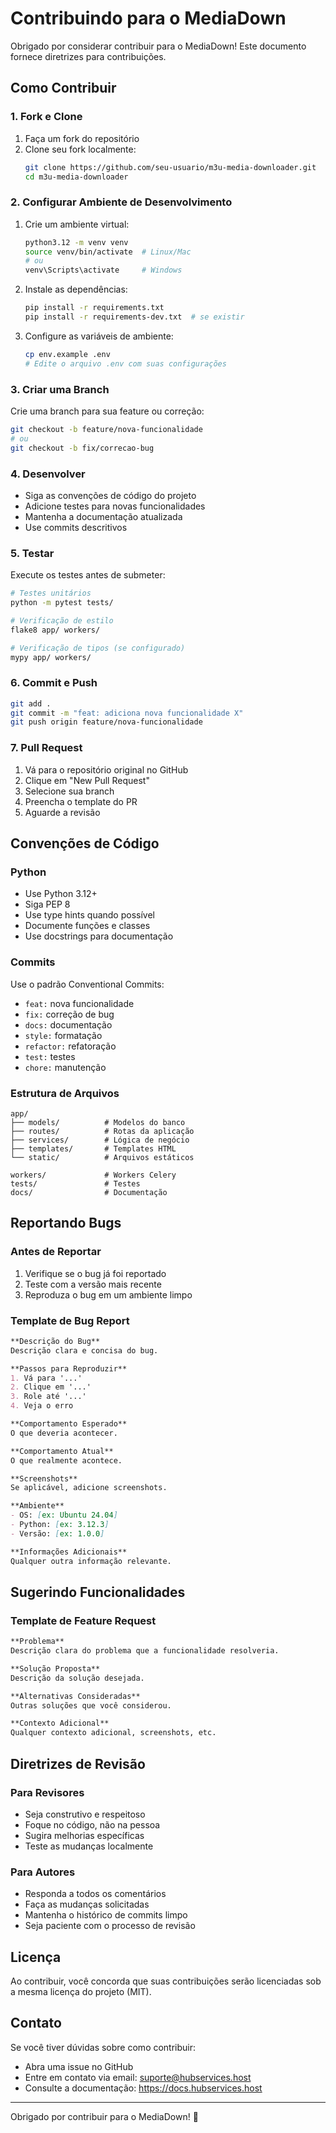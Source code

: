 # Contribuindo para o MediaDown

Obrigado por considerar contribuir para o MediaDown! Este documento fornece diretrizes para contribuições.

## Como Contribuir

### 1. Fork e Clone

1. Faça um fork do repositório
2. Clone seu fork localmente:
   ```bash
   git clone https://github.com/seu-usuario/m3u-media-downloader.git
   cd m3u-media-downloader
   ```

### 2. Configurar Ambiente de Desenvolvimento

1. Crie um ambiente virtual:
   ```bash
   python3.12 -m venv venv
   source venv/bin/activate  # Linux/Mac
   # ou
   venv\Scripts\activate     # Windows
   ```

2. Instale as dependências:
   ```bash
   pip install -r requirements.txt
   pip install -r requirements-dev.txt  # se existir
   ```

3. Configure as variáveis de ambiente:
   ```bash
   cp env.example .env
   # Edite o arquivo .env com suas configurações
   ```

### 3. Criar uma Branch

Crie uma branch para sua feature ou correção:
```bash
git checkout -b feature/nova-funcionalidade
# ou
git checkout -b fix/correcao-bug
```

### 4. Desenvolver

- Siga as convenções de código do projeto
- Adicione testes para novas funcionalidades
- Mantenha a documentação atualizada
- Use commits descritivos

### 5. Testar

Execute os testes antes de submeter:
```bash
# Testes unitários
python -m pytest tests/

# Verificação de estilo
flake8 app/ workers/

# Verificação de tipos (se configurado)
mypy app/ workers/
```

### 6. Commit e Push

```bash
git add .
git commit -m "feat: adiciona nova funcionalidade X"
git push origin feature/nova-funcionalidade
```

### 7. Pull Request

1. Vá para o repositório original no GitHub
2. Clique em "New Pull Request"
3. Selecione sua branch
4. Preencha o template do PR
5. Aguarde a revisão

## Convenções de Código

### Python

- Use Python 3.12+
- Siga PEP 8
- Use type hints quando possível
- Documente funções e classes
- Use docstrings para documentação

### Commits

Use o padrão Conventional Commits:
- `feat:` nova funcionalidade
- `fix:` correção de bug
- `docs:` documentação
- `style:` formatação
- `refactor:` refatoração
- `test:` testes
- `chore:` manutenção

### Estrutura de Arquivos

```
app/
├── models/          # Modelos do banco
├── routes/          # Rotas da aplicação
├── services/        # Lógica de negócio
├── templates/       # Templates HTML
└── static/          # Arquivos estáticos

workers/             # Workers Celery
tests/               # Testes
docs/                # Documentação
```

## Reportando Bugs

### Antes de Reportar

1. Verifique se o bug já foi reportado
2. Teste com a versão mais recente
3. Reproduza o bug em um ambiente limpo

### Template de Bug Report

```markdown
**Descrição do Bug**
Descrição clara e concisa do bug.

**Passos para Reproduzir**
1. Vá para '...'
2. Clique em '...'
3. Role até '...'
4. Veja o erro

**Comportamento Esperado**
O que deveria acontecer.

**Comportamento Atual**
O que realmente acontece.

**Screenshots**
Se aplicável, adicione screenshots.

**Ambiente**
- OS: [ex: Ubuntu 24.04]
- Python: [ex: 3.12.3]
- Versão: [ex: 1.0.0]

**Informações Adicionais**
Qualquer outra informação relevante.
```

## Sugerindo Funcionalidades

### Template de Feature Request

```markdown
**Problema**
Descrição clara do problema que a funcionalidade resolveria.

**Solução Proposta**
Descrição da solução desejada.

**Alternativas Consideradas**
Outras soluções que você considerou.

**Contexto Adicional**
Qualquer contexto adicional, screenshots, etc.
```

## Diretrizes de Revisão

### Para Revisores

- Seja construtivo e respeitoso
- Foque no código, não na pessoa
- Sugira melhorias específicas
- Teste as mudanças localmente

### Para Autores

- Responda a todos os comentários
- Faça as mudanças solicitadas
- Mantenha o histórico de commits limpo
- Seja paciente com o processo de revisão

## Licença

Ao contribuir, você concorda que suas contribuições serão licenciadas sob a mesma licença do projeto (MIT).

## Contato

Se você tiver dúvidas sobre como contribuir:

- Abra uma issue no GitHub
- Entre em contato via email: suporte@hubservices.host
- Consulte a documentação: https://docs.hubservices.host

---

Obrigado por contribuir para o MediaDown! 🚀
